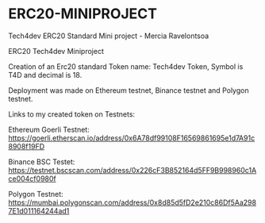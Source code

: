 # ERC20-MINIPROJECT
Tech4dev ERC20 Standard Mini project - Mercia Ravelontsoa

ERC20 Tech4dev Miniproject 

Creation of an Erc20 standard Token name: Tech4dev Token, Symbol is T4D and decimal is 18. 

Deployment was made on Ethereum testnet, Binance testnet and Polygon testnet. 


Links to my created token on Testnets:

Ethereum Goerli Testnet: https://goerli.etherscan.io/address/0x6A78df99108F16569861695e1d7A91c8908f19FD

Binance BSC Testet: https://testnet.bscscan.com/address/0x226cF3B852164d5FF9B998960c1Ace004cf0980f

Polygon Testnet: https://mumbai.polygonscan.com/address/0x8d85d5fD2e210c86Df5Aa2987E1d011164244ad1



